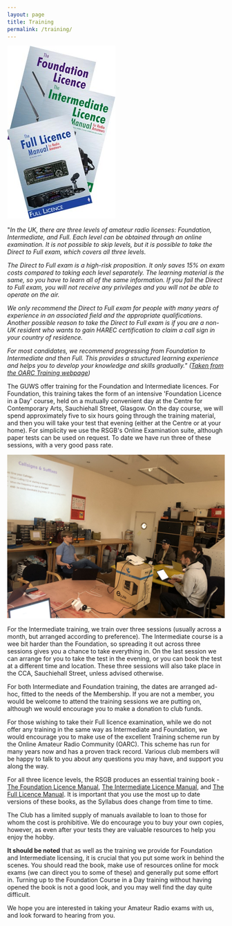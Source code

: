 ```yaml
---
layout: page
title: Training
permalink: /training/
---
```

![Training books](/images/Train_Bd.jpg)

"*In the UK, there are three levels of amateur radio licenses: Foundation, Intermediate, and Full. Each level can be obtained through an online examination. It is not possible to skip levels, but it is possible to take the Direct to Full exam, which covers all three levels.*

*The Direct to Full exam is a high-risk proposition. It only saves 15% on exam costs compared to taking each level separately. The learning material is the same, so you have to learn all of the same information. If you fail the Direct to Full exam, you will not receive any privileges and you will not be able to operate on the air.*

*We only recommend the Direct to Full exam for people with many years of experience in an associated field and the appropriate qualifications. Another possible reason to take the Direct to Full exam is if you are a non-UK resident who wants to gain HAREC certification to claim a call sign in your country of residence.*

*For most candidates, we recommend progressing from Foundation to Intermediate and then Full. This provides a structured learning experience and helps you to develop your knowledge and skills gradually."*
*([Taken from the OARC Training webpage](https://www.oarc.uk/training))*

The GUWS offer training for the Foundation and Intermediate licences. For Foundation, this training takes the form of an intensive 'Foundation Licence in a Day' course, held on a mutually convenient day at the Centre for Contemporary Arts, Sauchiehall Street, Glasgow. On the day course, we will spend approximately five to six hours going through the training material, and then you will take your test that evening (either at the Centre or at your home). For simplicity we use the RSGB's Online Examination suite, although paper tests can be used on request. To date we have run three of these sessions, with a very good pass rate.

![Training session](/images/training/1.jpg)

For the Intermediate training, we train over three sessions (usually across a month, but arranged according to preference). The Intermediate course is a wee bit harder than the Foundation, so spreading it out across three sessions gives you a chance to take everything in. On the last session we can arrange for you to take the test in the evening, or you can book the test at a different time and location. These three sessions will also take place in the CCA, Sauchiehall Street, unless advised otherwise.

For both Intermediate and Foundation training, the dates are arranged ad-hoc, fitted to the needs of the Membership. If you are not a member, you would be welcome to attend the training sessions we are putting on, although we would encourage you to make a donation to club funds.

For those wishing to take their Full licence examination, while we do not offer any training in the same way as Intermediate and Foundation, we would encourage you to make use of the excellent Training scheme run by the Online Amateur Radio Community (OARC). This scheme has run for many years now and has a proven track record. Various club members will be happy to talk to you about any questions you may have, and support you along the way.

For all three licence levels, the RSGB produces an essential training book - [The Foundation Licence Manual](https://www.rsgbshop.org/acatalog/The-Foundation-Licence-Manual-1711.html#SID=19), [The Intermediate Licence Manual](https://www.rsgbshop.org/acatalog/The-Intermediate-Licence-Manual-1707.html#SID=19), and [The Full Licence Manual](https://www.rsgbshop.org/acatalog/The-Full-Licence-Manual-1659.html#SID=19). It is important that you use the most up to date versions of these books, as the Syllabus does change from time to time.

The Club has a limited supply of manuals available to loan to those for whom the cost is prohibitive. We do encourage you to buy your own copies, however, as even after your tests they are valuable resources to help you enjoy the hobby.

**It should be noted** that as well as the training we provide for Foundation and Intermediate licensing, it is crucial that you put some work in behind the scenes. You should read the book, make use of resources online for mock exams (we can direct you to some of these) and generally put some effort in. Turning up to the Foundation Course in a Day training without having opened the book is not a good look, and you may well find the day quite difficult.

We hope you are interested in taking your Amateur Radio exams with us, and look forward to hearing from you.
